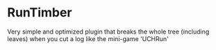 # RunTimber
Very simple and optimized plugin that breaks the whole tree (including leaves) when you cut a log like the mini-game 'UCHRun'

